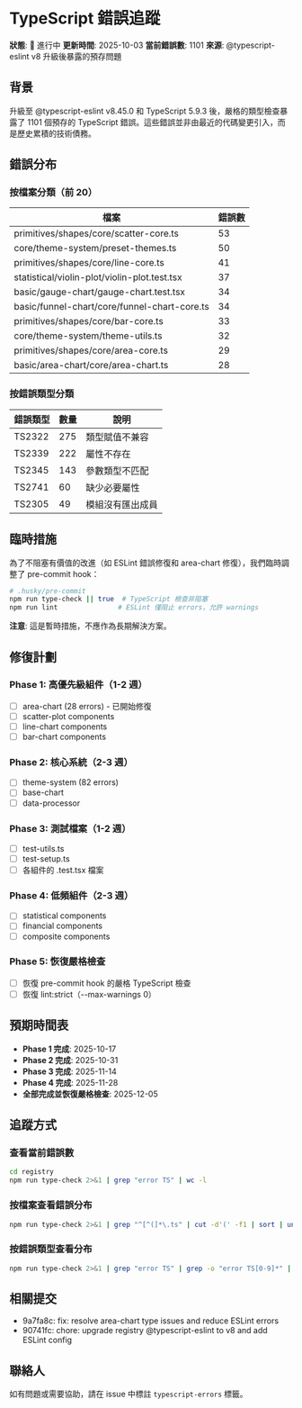# TypeScript 錯誤追蹤

**狀態**: 🔴 進行中
**更新時間**: 2025-10-03
**當前錯誤數**: 1101
**來源**: @typescript-eslint v8 升級後暴露的預存問題

## 背景

升級至 @typescript-eslint v8.45.0 和 TypeScript 5.9.3 後，嚴格的類型檢查暴露了 1101 個預存的 TypeScript 錯誤。這些錯誤並非由最近的代碼變更引入，而是歷史累積的技術債務。

## 錯誤分布

### 按檔案分類（前 20）
| 檔案 | 錯誤數 |
|------|--------|
| primitives/shapes/core/scatter-core.ts | 53 |
| core/theme-system/preset-themes.ts | 50 |
| primitives/shapes/core/line-core.ts | 41 |
| statistical/violin-plot/violin-plot.test.tsx | 37 |
| basic/gauge-chart/gauge-chart.test.tsx | 34 |
| basic/funnel-chart/core/funnel-chart-core.ts | 34 |
| primitives/shapes/core/bar-core.ts | 33 |
| core/theme-system/theme-utils.ts | 32 |
| primitives/shapes/core/area-core.ts | 29 |
| basic/area-chart/core/area-chart.ts | 28 |

### 按錯誤類型分類
| 錯誤類型 | 數量 | 說明 |
|----------|------|------|
| TS2322 | 275 | 類型賦值不兼容 |
| TS2339 | 222 | 屬性不存在 |
| TS2345 | 143 | 參數類型不匹配 |
| TS2741 | 60 | 缺少必要屬性 |
| TS2305 | 49 | 模組沒有匯出成員 |

## 臨時措施

為了不阻塞有價值的改進（如 ESLint 錯誤修復和 area-chart 修復），我們臨時調整了 pre-commit hook：

```bash
# .husky/pre-commit
npm run type-check || true  # TypeScript 檢查非阻塞
npm run lint               # ESLint 僅阻止 errors，允許 warnings
```

**注意**: 這是暫時措施，不應作為長期解決方案。

## 修復計劃

### Phase 1: 高優先級組件（1-2 週）
- [ ] area-chart (28 errors) - 已開始修復
- [ ] scatter-plot components
- [ ] line-chart components
- [ ] bar-chart components

### Phase 2: 核心系統（2-3 週）
- [ ] theme-system (82 errors)
- [ ] base-chart
- [ ] data-processor

### Phase 3: 測試檔案（1-2 週）
- [ ] test-utils.ts
- [ ] test-setup.ts
- [ ] 各組件的 .test.tsx 檔案

### Phase 4: 低頻組件（2-3 週）
- [ ] statistical components
- [ ] financial components
- [ ] composite components

### Phase 5: 恢復嚴格檢查
- [ ] 恢復 pre-commit hook 的嚴格 TypeScript 檢查
- [ ] 恢復 lint:strict（--max-warnings 0）

## 預期時間表

- **Phase 1 完成**: 2025-10-17
- **Phase 2 完成**: 2025-10-31
- **Phase 3 完成**: 2025-11-14
- **Phase 4 完成**: 2025-11-28
- **全部完成並恢復嚴格檢查**: 2025-12-05

## 追蹤方式

### 查看當前錯誤數
```bash
cd registry
npm run type-check 2>&1 | grep "error TS" | wc -l
```

### 按檔案查看錯誤分布
```bash
npm run type-check 2>&1 | grep "^[^(]*\.ts" | cut -d'(' -f1 | sort | uniq -c | sort -rn
```

### 按錯誤類型查看分布
```bash
npm run type-check 2>&1 | grep "error TS" | grep -o "error TS[0-9]*" | sort | uniq -c | sort -rn
```

## 相關提交

- 9a7fa8c: fix: resolve area-chart type issues and reduce ESLint errors
- 90741fc: chore: upgrade registry @typescript-eslint to v8 and add ESLint config

## 聯絡人

如有問題或需要協助，請在 issue 中標註 `typescript-errors` 標籤。
